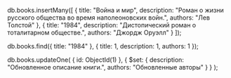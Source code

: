 db.books.insertMany([
{
title: "Война и мир",
description: "Роман о жизни русского общества во время наполеоновских войн.",
authors: "Лев Толстой"
},
{
title: "1984",
description: "Дистопический роман о тоталитарном обществе.",
authors: "Джордж Оруэлл"
}
]);

db.books.find({ title: "1984" }, { title: 1, description: 1, authors: 1 });

db.books.updateOne(
{ id: ObjectId(1) },
{
$set: {
description: "Обновленное описание книги.",
authors: "Обновленные авторы"
}
}
);
